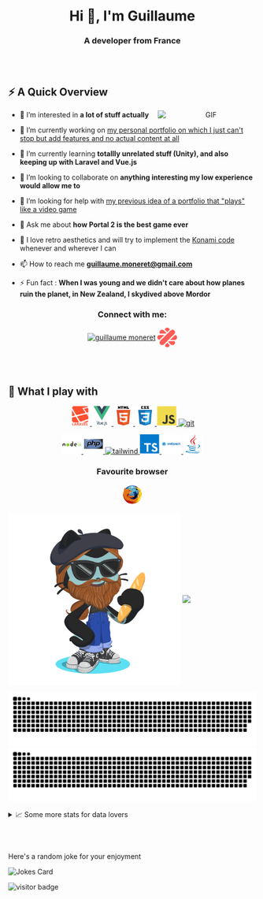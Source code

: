 <h1 align="center">Hi 👋, I'm Guillaume</h1>
<h3 align="center">A developer from France</h3>

<br/><br/>
<h2 align="left">⚡️ A Quick Overview</h2>

<a target="_blank" align="center">
  <img align="right" width="200" alt="GIF" src="https://media.giphy.com/media/m2Q7FEc0bEr4I/giphy.gif">
</a>

- 👀 I’m interested in **a lot of stuff actually**

- 🔭 I’m currently working on [my personal portfolio on which I just can't stop but add features and no actual content at all](https://github.com/EvilYep/Online-CV)

- 🌱 I’m currently learning **totallly unrelated stuff (Unity), and also keeping up with Laravel and Vue.js**

- 👯 I’m looking to collaborate on **anything interesting my low experience would allow me to**

- 🤝 I’m looking for help with [my previous idea of a portfolio that "plays" like a video game](https://github.com/EvilYep/Portfolio)

- 💬 Ask me about **how Portal 2 is the best game ever**

- 👾 I love retro aesthetics and will try to implement the [Konami code](https://gist.github.com/EvilYep/7458b242d88ccfd91089591256c7ca80) whenever and wherever I can

- 📫 How to reach me **guillaume.moneret@gmail.com**

- ⚡ Fun fact : **When I was young and we didn't care about how planes ruin the planet, in New Zealand, I skydived above Mordor**

<h3 align="center">Connect with me:</h3>
<p align="center">
<a href="https://linkedin.com/in/gmoneret" target="_blank"><img align="center" src="https://raw.githubusercontent.com/rahuldkjain/github-profile-readme-generator/master/src/images/icons/Social/linked-in-alt.svg" alt="guillaume moneret" height="30" width="40" /></a> <a href="https://www.malt.fr/profile/guillaumemoneret" target="_blank"><img align="center" src="./assets/malt.png" alt="guillaume moneret" height="40" width="40" /></a>
</p>

<br></br>

<h2 align="left">🔨 What I play with</h2>

<p align="center"> <a href="https://laravel.com/" target="_blank" rel="noreferrer"> <img src="https://raw.githubusercontent.com/devicons/devicon/master/icons/laravel/laravel-plain-wordmark.svg" alt="laravel" width="40" height="40"/> </a> <a href="https://vuejs.org/" target="_blank" rel="noreferrer"> <img src="https://raw.githubusercontent.com/devicons/devicon/master/icons/vuejs/vuejs-original-wordmark.svg" alt="vuejs" width="40" height="40"/> </a> <a href="https://www.w3.org/html/" target="_blank" rel="noreferrer"> <img src="https://raw.githubusercontent.com/devicons/devicon/master/icons/html5/html5-original-wordmark.svg" alt="html5" width="40" height="40"/> </a> <a href="https://www.w3schools.com/css/" target="_blank" rel="noreferrer"> <img src="https://raw.githubusercontent.com/devicons/devicon/master/icons/css3/css3-original-wordmark.svg" alt="css3" width="40" height="40"/> </a> <a href="https://developer.mozilla.org/en-US/docs/Web/JavaScript" target="_blank" rel="noreferrer"> <img src="https://raw.githubusercontent.com/devicons/devicon/master/icons/javascript/javascript-original.svg" alt="javascript" width="40" height="40"/> </a> <a href="https://git-scm.com/" target="_blank" rel="noreferrer"> <img src="https://www.vectorlogo.zone/logos/git-scm/git-scm-icon.svg" alt="git" width="40" height="40"/> </a> </p>
<p align="center"> <a href="https://nodejs.org" target="_blank" rel="noreferrer"> <img src="https://raw.githubusercontent.com/devicons/devicon/master/icons/nodejs/nodejs-original-wordmark.svg" alt="nodejs" width="40" height="40"/> </a> <a href="https://www.php.net" target="_blank" rel="noreferrer"> <img src="https://raw.githubusercontent.com/devicons/devicon/master/icons/php/php-original.svg" alt="php" width="40" height="40"/> </a> <a href="https://tailwindcss.com/" target="_blank" rel="noreferrer"> <img src="https://www.vectorlogo.zone/logos/tailwindcss/tailwindcss-icon.svg" alt="tailwind" width="40" height="40"/> </a> <a href="https://www.typescriptlang.org/" target="_blank" rel="noreferrer"> <img src="https://raw.githubusercontent.com/devicons/devicon/master/icons/typescript/typescript-original.svg" alt="typescript" width="40" height="40"/> </a>  <a href="https://webpack.js.org" target="_blank" rel="noreferrer"> <img src="https://raw.githubusercontent.com/devicons/devicon/d00d0969292a6569d45b06d3f350f463a0107b0d/icons/webpack/webpack-original-wordmark.svg" alt="webpack" width="40" height="40"/> </a> <a href="https://www.java.com" target="_blank" rel="noreferrer"> <img src="https://raw.githubusercontent.com/devicons/devicon/master/icons/java/java-original.svg" alt="java" width="40" height="40"/> </a> </p>

<h3 align="center">Favourite browser</h3>
<p align="center"> <a href="https://www.mozilla.org/firefox/new" target="_blank"> <img src="https://raw.githubusercontent.com/devicons/devicon/master/icons/firefox/firefox-original.svg" alt="firefox" width="40"/> </a> </p>


<a href="https://myoctocat.com/" target="_blank"><img align="center" width="350" alt="skyline octocat" src="./assets/octocat.png"></a> <a href="https://github.com/anuraghazra/github-readme-stats" target="_blank"><img align="center" src="https://github-readme-stats.vercel.app/api/top-langs/?username=evilyep&layout=compact&theme=tokyonight" width="300" /></a> 

<a href="https://skyline.github.com/evilyep/2021" target="_blank">![github contribution grid snake animation](https://raw.githubusercontent.com/platane/platane/output/github-contribution-grid-snake-dark.svg#gh-dark-mode-only)![github contribution grid snake animation](https://raw.githubusercontent.com/platane/platane/output/github-contribution-grid-snake.svg#gh-light-mode-only)</a>


<details>
<summary>	📈 Some more stats for data lovers</summary>
<br>
  <p>&nbsp;<img align="center" src="https://github-readme-stats.vercel.app/api?username=evilyep&show_icons=true&locale=en&theme=tokyonight&bg_color=20,1D2671,C33764" alt="evilyep" />
  <img align="center" src="https://github-readme-streak-stats.herokuapp.com/?user=evilyep&theme=tokyonight" alt="evilyep" /></p>

![GitHub metrics](https://metrics.lecoq.io/evilyep)  
</details>

<br></br>

Here's a random joke for your enjoyment

![Jokes Card](https://readme-jokes.vercel.app/api?theme=tokyonight)

<img src="https://visitor-badge-reloaded.herokuapp.com/badge?page_id=evilyep.evilyep&logo=github" alt="visitor badge"/>



